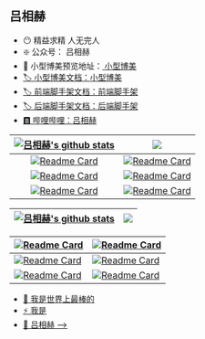 ## 吕相赫
- 😶 精益求精 人无完人
- ❇️ 公众号： 吕相赫
- 🐶 小型博美预览地址：<a href="lvxianghe.icu" target="_blank"> 小型博美
- 🏷️ 小型博美文档：<a href="https://www.yuque.com/lvxianghe-tzsng/lvxianghe/xhgn3ssasuc7loxi?singleDoc# 《小型博美》" target="_blank">小型博美
- 🏷️ 前端脚手架文档：<a href="https://www.yuque.com/lvxianghe-tzsng/lvxianghe/zw4spv69ydxdoy7k?singleDoc# 《前端脚手架》" target="_blank">前端脚手架
- 🏷️ 后端脚手架文档：<a href="https://www.yuque.com/lvxianghe-tzsng/lvxianghe/frfk4dyxr61wter8?singleDoc# 《后端脚手架》" target="_blank">后端脚手架
- 🅱️ 哔哩哔哩：<a href="https://space.bilibili.com/97070946" target="_blank">吕相赫

| <a href="https://github.com/lvxianghe" target="_blank"> <img align="center" src="https://github-readme-stats.vercel.app/api?username=lvxianghe&show_icons=true&theme=onedark&hide_border=true" alt="吕相赫's github stats" /> </a> | <a href="https://github.com/lvxianghe" target="_blank"><img align="center" src="https://github-readme-stats.vercel.app/api/top-langs/?username=lvxianghe&layout=compact&theme=default&hide_border=true" /> |
| :----------------------------------------------------------: | ------------------------------------------------------------ |
| [![Readme Card](https://github-readme-stats.vercel.app/api/pin/?username=lvxianghe&repo=JourneyToGreatness&show_owner=true&theme=calm)](https://github.com/lvxianghe/JourneyToGreatness) | [![Readme Card](https://github-readme-stats.vercel.app/api/pin/?username=lvxianghe&repo=CodeJourney&show_owner=true&theme=calm)](https://github.com/lvxianghe/CodeJourney) |
| [![Readme Card](https://github-readme-stats.vercel.app/api/pin/?username=lvxianghe&repo=front-end-scaffolding&show_owner=true&theme=calm)](https://github.com/lvxianghe/front-end-scaffolding) | [![Readme Card](https://github-readme-stats.vercel.app/api/pin/?username=lvxianghe&repo=back-end-scaffolding&show_owner=true&theme=calm)](https://github.com/lvxianghe/back-end-scaffolding) |
| [![Readme Card](https://github-readme-stats.vercel.app/api/pin/?username=lvxianghe&repo=xiaoxingbomei-front&show_owner=true&theme=calm)](https://github.com/lvxianghe/xiaoxingbomei-front) | [![Readme Card](https://github-readme-stats.vercel.app/api/pin/?username=lvxianghe&repo=xiaoxingbomei-back&show_owner=true&theme=calm)](https://github.com/lvxianghe/xiaoxingbomei-back) |



| <a href="https://github.com/lvxianghe" target="_blank"> <img align="center" src="https://github-readme-stats.vercel.app/api?username=lvxianghe&show_icons=true&theme=onedark&hide_border=true" alt="吕相赫's github stats" /> </a>  | <a href="https://github.com/lvxianghe" target="_blank"><img align="center" src="https://github-readme-stats.vercel.app/api/top-langs/?username=lvxianghe&layout=compact&theme=default&hide_border=true" /></a> |
| ------------- | ------------- |

| [![Readme Card](https://github-readme-stats.vercel.app/api/pin/?username=lvxianghe&repo=JourneyToGreatness&show_owner=true&theme=calm)](https://github.com/lvxianghe/JourneyToGreatness) | [![Readme Card](https://github-readme-stats.vercel.app/api/pin/?username=lvxianghe&repo=CodeJourney&show_owner=true&theme=calm)](https://github.com/lvxianghe/CodeJourney) |
| ------------------------------------------------------------ | ------------------------------------------------------------ |
| [![Readme Card](https://github-readme-stats.vercel.app/api/pin/?username=lvxianghe&repo=front-end-scaffolding&show_owner=true&theme=calm)](https://github.com/lvxianghe/front-end-scaffolding) | [![Readme Card](https://github-readme-stats.vercel.app/api/pin/?username=lvxianghe&repo=back-end-scaffolding&show_owner=true&theme=calm)](https://github.com/lvxianghe/back-end-scaffolding) |
| [![Readme Card](https://github-readme-stats.vercel.app/api/pin/?username=lvxianghe&repo=xiaoxingbomei-front&show_owner=true&theme=calm)](https://github.com/lvxianghe/xiaoxingbomei-front) | [![Readme Card](https://github-readme-stats.vercel.app/api/pin/?username=lvxianghe&repo=xiaoxingbomei-back&show_owner=true&theme=calm)](https://github.com/lvxianghe/xiaoxingbomei-back) |

- 💬 我是世界上最棒的
- ⚡ 我是
- 🤔 吕相赫
-->

